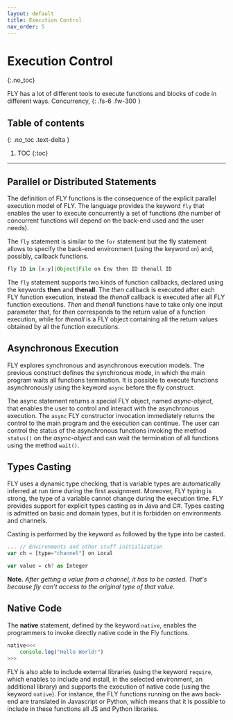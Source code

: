 ```yaml
---
layout: default
title: Execution Control
nav_order: 5
---
```


# Execution Control
{:.no_toc}

FLY has a lot of different tools to execute functions and blocks of code in different ways. Concurrency, 
{: .fs-6 .fw-300 }

## Table of contents
{: .no_toc .text-delta }
1. TOC
{:toc}

---

## Parallel or Distributed Statements

The definition of FLY functions is the consequence of the explicit parallel execution model of FLY. The language provides the keyword `fly` that enables the user to execute concurrently a set of functions (the number of concurrent functions will depend on the back-end used and the user needs).

The `fly` statement is similar to the `for` statement but the fly statement allows to specify the back-end environment (using the keyword `on`) and, possibly, callback functions.

```js
fly ID in [x:y]|Object|File on Env then ID thenall ID
```

The `fly` statement supports two kinds of function callbacks, declared using the keywords **then** and **thenall**. The *then* callback is executed after each FLY function execution, instead the *thenall* callback is executed after all FLY function executions.
*Then* and *thenall* functions have to take only one input parameter that, for *then* corresponds to the return value of a function execution, while for *thenall* is a FLY  object containing all the return values obtained by all the function executions.

## Asynchronous Execution

FLY explores synchronous and asynchronous execution models. The previous construct defines the synchronous mode, in which the main program waits all functions termination. It is possible to execute functions asynchronously using the keyword `async` before the fly construct.

The async statement returns a special FLY object, named *async-object*, that enables the user to control and interact with the asynchronous execution. 
The `async` FLY constructor invocation immediately returns the control to the main program and the execution can continue. 
The user can control the status of the asynchronous functions invoking the method `status()` on the *async-object* and can wait the termination of all functions using the method `wait()`.

## Types Casting

FLY uses a dynamic type checking, that is variable types are automatically inferred at run time during the first assignment. Moreover, FLY typing is strong, the type of a variable cannot change during the execution time. 
FLY provides support for explicit types casting as in Java and C#. 
Types casting is admitted on basic and domain types, but it is forbidden on environments and channels.

Casting is performed by the keyword `as` followed by the type into be casted.

```js
... // Environments and other stuff initialization
var ch = [type="channel"] on Local

var value = ch? as Integer
```

**Note.** *After getting a value from a channel, it has to be casted. That's because fly can't access to the original type of that value.*

## Native Code

The **native** statement, defined by the keyword `native`, enables the programmers to invoke directly native code in the Fly
functions.

```js
native<<<
    console.log("Hello World!")
>>>
```

FLY is also able to include external libraries (using the keyword `require`, which enables to include and install, in the selected environment, an additional library) and supports the execution of native code (using the keyword `native`). 
For instance, the FLY functions running on the aws back-end are translated in Javascript or Python, which means that it is possible to include in these functions all JS and Python libraries.
